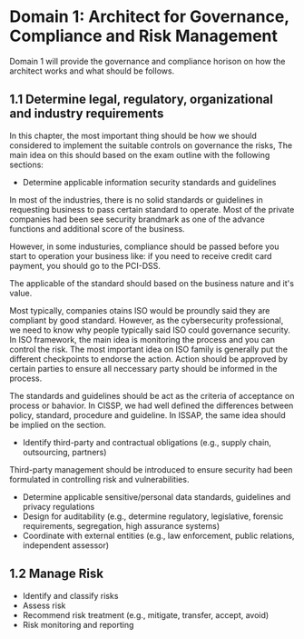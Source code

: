 # Domain 1: Architect for Governance, Compliance and Risk Management

Domain 1 will provide the governance and compliance horison on how the architect works and what should be follows.

## 1.1 Determine legal, regulatory, organizational and industry requirements

In this chapter, the most important thing should be how we should considered to implement the suitable controls on governance the risks, The main idea on this should based on the exam outline with the following sections:

- Determine applicable information security standards and guidelines

In most of the industries, there is no solid standards or guidelines in requesting business to pass certain standard to operate. Most of the private companies had been see security brandmark as one of the advance functions and additional score of the business.

However, in some industuries, compliance should be passed before you start to operation your business like: if you need to receive credit card payment, you should go to the PCI-DSS.

The applicable of the standard should based on the business nature and it's value.

Most typically, companies otains ISO would be proundly said they are compliant by good standard. However, as the cybersecurity professional, we need to know why people typically said ISO could governance security. In ISO framework, the main idea is monitoring the process and you can control the risk. The most important idea on ISO family is generally put the different checkpoints to endorse the action. Action should be approved by certain parties to ensure all neccessary party should be informed in the process.

The standards and guidelines should be act as the criteria of acceptance on process or bahavior. In CISSP, we had well defined the differences between policy, standard, procedure and guideline. In ISSAP, the same idea should be implied on the section.

- Identify third-party and contractual obligations (e.g., supply chain, outsourcing, partners)

Third-party management should be introduced to ensure security had been formulated in controlling risk and vulnerabilities.

- Determine applicable sensitive/personal data standards, guidelines and privacy regulations
- Design for auditability (e.g., determine regulatory, legislative, forensic requirements, segregation, high assurance systems)
- Coordinate with external entities (e.g., law enforcement, public relations, independent assessor)

## 1.2 Manage Risk
- Identify and classify risks
- Assess risk
- Recommend risk treatment (e.g., mitigate, transfer, accept, avoid)
- Risk monitoring and reporting